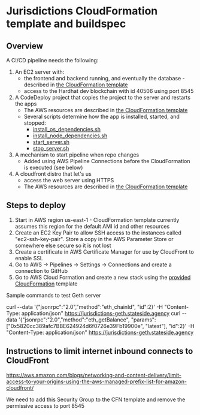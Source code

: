 # Jurisdictions CloudFormation template and buildspec

## Overview

A CI/CD pipeline needs the following:

1. An EC2 server with:
   - the frontend and backend running, and eventually the database - described in [the CloudFormation template](./jurisdictions.cfn.yaml)
   - access to the Hardhat dev blockchain with id 40506 using port 8545
2. A CodeDeploy project that copies the project to the server and restarts the apps
   - The AWS resources are described in [the CloudFormation template](./jurisdictions.cfn.yaml)
   - Several scripts determine how the app is installed, started, and stopped:
     - [install_os_dependencies.sh](./scripts/install_os_dependencies.sh)
     - [install_node_dependencies.sh](./scripts/install_node_dependencies.sh)
     - [start_server.sh](./scripts/start_server.sh)
     - [stop_server.sh](./scripts/stop_server.sh)
3. A mechanism to start pipeline when repo changes
   - Added using AWS Pipeline Connections before the CloudFormation is executed (see below)
4. A cloudfront distro that let's us 
   - access the web server using HTTPS
   - The AWS resources are described in [the CloudFormation template](./jurisdictions.cfn.yaml)

## Steps to deploy

1. Start in AWS region us-east-1 - CloudFormation template currently assumes this region for the default AMI id and other resources
2. Create an EC2 Key Pair to allow SSH access to the instances called "ec2-ssh-key-pair". Store a copy in the AWS Parameter Store or somewhere else secure so it is not lost
3. Create a certificate in AWS Certificate Manager for use by CloudFront to enable SSL
4. Go to AWS -> Pipelines -> Settings -> Connections and create a connection to GitHub
5. Go to AWS Cloud Formation and create a new stack using the [provided CloudFormation](./jurisdictions.cfn.yaml) template

Sample commands to test Geth server

curl --data '{"jsonrpc":"2.0","method":"eth_chainId", "id":2}' -H "Content-Type: application/json" https://jurisdictions-geth.stateside.agency
curl --data '{"jsonrpc":"2.0","method":"eth_getBalance", "params": ["0x5820cc389afc7BBE624924d6f0726e39Fb19900e", "latest"], "id":2}' -H "Content-Type: application/json" https://jurisdictions-geth.stateside.agency

## Instructions to limit internet inbound connects to CloudFront

https://aws.amazon.com/blogs/networking-and-content-delivery/limit-access-to-your-origins-using-the-aws-managed-prefix-list-for-amazon-cloudfront/

We need to add this Security Group to the CFN template and remove the permissive access to port 8545